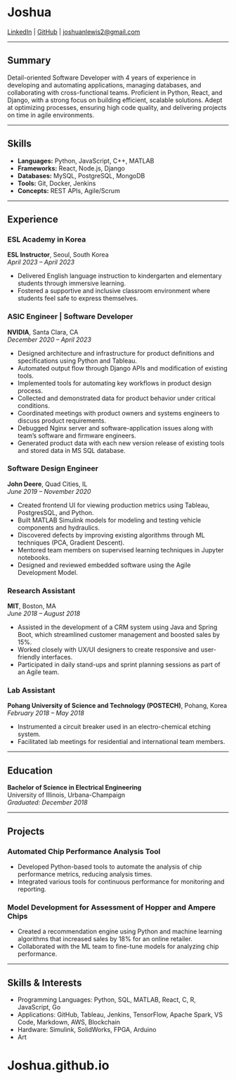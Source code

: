 # **Joshua**

[LinkedIn](https://linkedin.com/in/joshua-lewis-b72508ab/) | [GitHub](https://github.com/CloudNomad) | joshuanlewis2@gmail.com

---

## **Summary**

Detail-oriented Software Developer with 4 years of experience in developing and automating applications, managing databases, and collaborating with cross-functional teams. Proficient in Python, React, and Django, with a strong focus on building efficient, scalable solutions. Adept at optimizing processes, ensuring high code quality, and delivering projects on time in agile environments.

---

## **Skills**

- **Languages:** Python, JavaScript, C++, MATLAB
- **Frameworks:** React, Node.js, Django
- **Databases:** MySQL, PostgreSQL, MongoDB
- **Tools:** Git, Docker, Jenkins
- **Concepts:** REST APIs, Agile/Scrum

---

## **Experience**

### **ESL Academy in Korea**  
**ESL Instructor**, Seoul, South Korea  
*April 2023 – April 2023*

- Delivered English language instruction to kindergarten and elementary students through immersive learning.
- Fostered a supportive and inclusive classroom environment where students feel safe to express themselves.

### **ASIC Engineer | Software Developer**  
**NVIDIA**, Santa Clara, CA  
*December 2020 – April 2023*

- Designed architecture and infrastructure for product definitions and specifications using Python and Tableau.
- Automated output flow through Django APIs and modification of existing tools.
- Implemented tools for automating key workflows in product design process.
- Collected and demonstrated data for product behavior under critical conditions.
- Coordinated meetings with product owners and systems engineers to discuss product requirements.
- Debugged Nginx server and software-application issues along with team’s software and firmware engineers.
- Generated product data with each new version release of existing tools and stored data in MS SQL database.


### **Software Design Engineer**  
**John Deere**, Quad Cities, IL  
*June 2019 – November 2020*

- Created frontend UI for viewing production metrics using Tableau, PostgresSQL, and Python.
- Built MATLAB Simulink models for modeling and testing vehicle components and hydraulics.
- Discovered defects by improving existing algorithms through ML techniques (PCA, Gradient Descent).
- Mentored team members on supervised learning techniques in Jupyter notebooks.
- Designed and reviewed embedded software using the Agile Development Model.


### **Research Assistant**  
**MIT**, Boston, MA  
*June 2018 – August 2018*

- Assisted in the development of a CRM system using Java and Spring Boot, which streamlined customer management and boosted sales by 15%.
- Worked closely with UX/UI designers to create responsive and user-friendly interfaces.
- Participated in daily stand-ups and sprint planning sessions as part of an Agile team.


### **Lab Assistant**  
**Pohang University of Science and Technology (POSTECH)**, Pohang, Korea  
*February 2018 – May 2018*

- Instrumented a circuit breaker used in an electro-chemical etching system.
- Facilitated lab meetings for residential and international team members.


---

## **Education**

**Bachelor of Science in Electrical Engineering**  
University of Illinois, Urbana-Champaign  
*Graduated: December 2018*

---

## **Projects**

### **Automated Chip Performance Analysis Tool**
- Developed Python-based tools to automate the analysis of chip performance metrics, reducing analysis times.
- Integrated various tools for continuous performance for monitoring and reporting.

### **Model Development for Assessment of Hopper and Ampere Chips**
- Created a recommendation engine using Python and machine learning algorithms that increased sales by 18% for an online retailer.
- Collaborated with the ML team to fine-tune models for analyzing chip performance.

---

## **Skills & Interests**

- Programming Languages: Python, SQL, MATLAB, React, C, R, JavaScript, Go
- Applications: GitHub, Tableau, Jenkins, TensorFlow, Apache Spark, VS Code, Markdown, AWS, Blockchain
- Hardware: Simulink, SolidWorks, FPGA, Arduino
- Art
# Joshua.github.io
